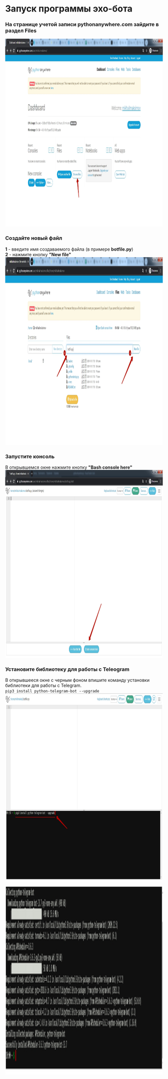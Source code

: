 # Запуск программы эхо-бота
### На странице учетой записи pythonanywhere.com зайдите в раздел Files
<img src = "img/pythonanywhere5.jpg" height=600>  

### Создайте новый файл
**1** - введите имя создаваемого файла (в примере **botfile.py**)  
**2** - нажмите кнопку **"New file"**
<img src = "img/pythonanywhere6.jpg" height=600>  

### Запустите консоль
В открывшемся окне нажмите кнопку **"Bash console here"**
<img src = "img/pythonanywhere7.jpg" height=600>  

### Установите библиотеку для работы с Teleogram
В открывшееся окне с черным фоном впишите команду установки библиотеки для работы с Telegram.  
`pip3 install python-telegram-bot --upgrade `
<img src = "img/pythonanywhere03.jpg" height=600>  

<img src = "img/pythonanywhere04_02.jpg" height=600>  
